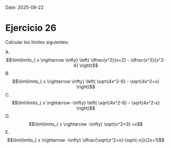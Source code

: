 Date: 2025-08-22

# Ejercicio 26

 
Calcular los límites siguientes:

A.   $$\lim\limits_{ x \rightarrow  \infty}  \left( \dfrac{x^2}{x+2} - \dfrac{x^3}{x^2-4} \right)$$ 
B.   $$\lim\limits_{ x \rightarrow  \infty}  \left( \sqrt{4x^2-6} - \sqrt{4x^2+x} \right)$$ 
C.   $$\lim\limits_{ x \rightarrow  -\infty}  \left( \sqrt{4x^2-6} - \sqrt{4x^2-x} \right)$$ 
D.   $$\lim\limits_{ x \rightarrow  -\infty}  \sqrt{x^2+3} +x$$ 
E.   $$\lim\limits_{ x \rightarrow  -\infty}  \dfrac{\sqrt{x^2+x}-\sqrt{-x}}{2x+1}$$ 
